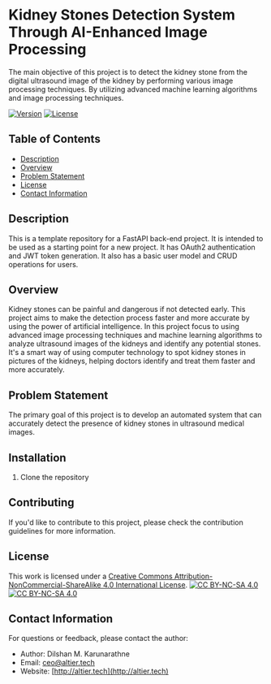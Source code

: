 # Kidney Stones Detection System Through AI-Enhanced Image Processing

The main objective of this project is to detect the kidney stone from the digital ultrasound image of 
the kidney by performing various image processing techniques. By utilizing advanced machine learning 
algorithms and image processing techniques.

[![Version](https://img.shields.io/badge/version-1.0-brightgreen.svg)](https://pypi.org/project/ad-topic-recommender/)
[![License](https://img.shields.io/badge/license-CC%20BY--NC--SA%204.0-blue.svg)](https://creativecommons.org/licenses/by-nc-sa/4.0/)

## Table of Contents

- [Description](#description)
- [Overview](#overview)
- [Problem Statement](#problem-statement)
- [License](#license)
- [Contact Information](#contact-information)

## Description

This is a template repository for a FastAPI back-end project. It is intended to be used as a starting 
point for a new project. It has OAuth2 authentication and JWT token generation. It also has a basic 
user model and CRUD operations for users.

## Overview

Kidney stones can be painful and dangerous if not detected early. This project aims to make the detection 
process faster and more accurate by using the power of artificial intelligence. In this project focus to 
using advanced image processing techniques and machine learning algorithms to analyze ultrasound images 
of the kidneys and identify any potential stones. It's a smart way of using computer technology to spot 
kidney stones in pictures of the kidneys, helping doctors identify and treat them faster and more accurately.

## Problem Statement

The primary goal of this project is to develop an automated system that can accurately detect the presence 
of kidney stones in ultrasound medical images.

## Installation

1. Clone the repository

## Contributing

If you'd like to contribute to this project, please check the contribution guidelines for more information.

## License

This work is licensed under a
[Creative Commons Attribution-NonCommercial-ShareAlike 4.0 International License][cc-by-nc-sa].
[![CC BY-NC-SA 4.0][cc-by-nc-sa-shield]][cc-by-nc-sa]  
[![CC BY-NC-SA 4.0][cc-by-nc-sa-image]][cc-by-nc-sa] 

[cc-by-nc-sa]: http://creativecommons.org/licenses/by-nc-sa/4.0/
[cc-by-nc-sa-image]: https://licensebuttons.net/l/by-nc-sa/4.0/88x31.png
[cc-by-nc-sa-shield]: https://img.shields.io/badge/License-CC%20BY--NC--SA%204.0-lightgrey.svg

## Contact Information

For questions or feedback, please contact the author:

- Author: Dilshan M. Karunarathne
- Email: ceo@altier.tech
- Website: [http://altier.tech](http://altier.tech)

